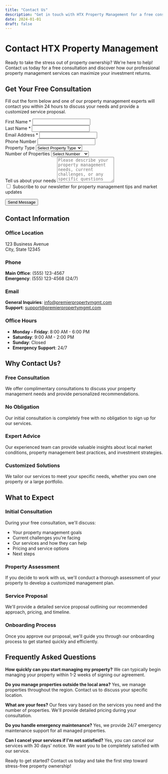 ```yaml
---
title: "Contact Us"
description: "Get in touch with HTX Property Management for a free consultation"
date: 2024-01-01
draft: false
---
```


# Contact HTX Property Management

Ready to take the stress out of property ownership? We're here to help! Contact us today for a free consultation and discover how our professional property management services can maximize your investment returns.

## Get Your Free Consultation

Fill out the form below and one of our property management experts will contact you within 24 hours to discuss your needs and provide a customized service proposal.

<form class="contact-form" action="#" method="POST">
  <div class="row">
    <div class="col-md-6 mb-3">
      <label for="firstName" class="form-label">First Name *</label>
      <input type="text" class="form-control" id="firstName" name="firstName" required>
    </div>
    <div class="col-md-6 mb-3">
      <label for="lastName" class="form-label">Last Name *</label>
      <input type="text" class="form-control" id="lastName" name="lastName" required>
    </div>
  </div>
  
  <div class="row">
    <div class="col-md-6 mb-3">
      <label for="email" class="form-label">Email Address *</label>
      <input type="email" class="form-control" id="email" name="email" required>
    </div>
    <div class="col-md-6 mb-3">
      <label for="phone" class="form-label">Phone Number</label>
      <input type="tel" class="form-control" id="phone" name="phone">
    </div>
  </div>
  
  <div class="mb-3">
    <label for="propertyType" class="form-label">Property Type</label>
    <select class="form-select" id="propertyType" name="propertyType">
      <option value="">Select Property Type</option>
      <option value="single-family">Single Family Home</option>
      <option value="multi-family">Multi-Family</option>
      <option value="condo">Condominium</option>
      <option value="townhouse">Townhouse</option>
      <option value="commercial">Commercial Property</option>
      <option value="other">Other</option>
    </select>
  </div>
  
  <div class="mb-3">
    <label for="propertyCount" class="form-label">Number of Properties</label>
    <select class="form-select" id="propertyCount" name="propertyCount">
      <option value="">Select Number</option>
      <option value="1">1 Property</option>
      <option value="2-5">2-5 Properties</option>
      <option value="6-10">6-10 Properties</option>
      <option value="11-20">11-20 Properties</option>
      <option value="20+">20+ Properties</option>
    </select>
  </div>
  
  <div class="mb-3">
    <label for="message" class="form-label">Tell us about your needs</label>
    <textarea class="form-control" id="message" name="message" rows="5" placeholder="Please describe your property management needs, current challenges, or any specific questions you have..."></textarea>
  </div>
  
  <div class="mb-3">
    <div class="form-check">
      <input class="form-check-input" type="checkbox" id="newsletter" name="newsletter">
      <label class="form-check-label" for="newsletter">
        Subscribe to our newsletter for property management tips and market updates
      </label>
    </div>
  </div>
  
  <button type="submit" class="btn btn-primary btn-lg">Send Message</button>
</form>

## Contact Information

### **Office Location**
123 Business Avenue  
City, State 12345

### **Phone**
**Main Office**: (555) 123-4567  
**Emergency**: (555) 123-4568 (24/7)

### **Email**
**General Inquiries**: info@premierpropertymgmt.com  
**Support**: support@premierpropertymgmt.com

### **Office Hours**
- **Monday - Friday**: 8:00 AM - 6:00 PM
- **Saturday**: 9:00 AM - 2:00 PM
- **Sunday**: Closed
- **Emergency Support**: 24/7

## Why Contact Us?

### **Free Consultation**
We offer complimentary consultations to discuss your property management needs and provide personalized recommendations.

### **No Obligation**
Our initial consultation is completely free with no obligation to sign up for our services.

### **Expert Advice**
Our experienced team can provide valuable insights about local market conditions, property management best practices, and investment strategies.

### **Customized Solutions**
We tailor our services to meet your specific needs, whether you own one property or a large portfolio.

## What to Expect

### **Initial Consultation**
During your free consultation, we'll discuss:
- Your property management goals
- Current challenges you're facing
- Our services and how they can help
- Pricing and service options
- Next steps

### **Property Assessment**
If you decide to work with us, we'll conduct a thorough assessment of your property to develop a customized management plan.

### **Service Proposal**
We'll provide a detailed service proposal outlining our recommended approach, pricing, and timeline.

### **Onboarding Process**
Once you approve our proposal, we'll guide you through our onboarding process to get started quickly and efficiently.

## Frequently Asked Questions

**How quickly can you start managing my property?**
We can typically begin managing your property within 1-2 weeks of signing our agreement.

**Do you manage properties outside the local area?**
Yes, we manage properties throughout the region. Contact us to discuss your specific location.

**What are your fees?**
Our fees vary based on the services you need and the number of properties. We'll provide detailed pricing during your consultation.

**Do you handle emergency maintenance?**
Yes, we provide 24/7 emergency maintenance support for all managed properties.

**Can I cancel your services if I'm not satisfied?**
Yes, you can cancel our services with 30 days' notice. We want you to be completely satisfied with our service.

Ready to get started? Contact us today and take the first step toward stress-free property ownership!
